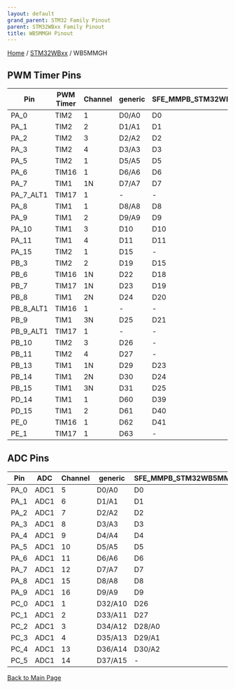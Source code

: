 ```yaml
---
layout: default
grand_parent: STM32 Family Pinout
parent: STM32WBxx Family Pinout
title: WB5MMGH Pinout
---
```


[Home](../../index.md) / [STM32WBxx](../index.md) / WB5MMGH

## PWM Timer Pins

| Pin | PWM Timer | Channel | generic | SFE_MMPB_STM32WB5MMG | STM32WB5MM_DK |
| --- | --- | --- | --- | --- | --- |
| PA_0 | TIM2 | 1 | D0/A0 | D0 | D32/A8 |
| PA_1 | TIM2 | 2 | D1/A1 | D1 | D13/A12 |
| PA_2 | TIM2 | 3 | D2/A2 | D2 | D17/A1 |
| PA_3 | TIM2 | 4 | D3/A3 | D3 | D43 |
| PA_5 | TIM2 | 1 | D5/A5 | D5 | D18/A2 |
| PA_6 | TIM16 | 1 | D6/A6 | D6 | D23/A6 |
| PA_7 | TIM1 | 1N | D7/A7 | D7 | D11/A11 |
| PA_7_ALT1 | TIM17 | 1 | - | - | - |
| PA_8 | TIM1 | 1 | D8/A8 | D8 | D48 |
| PA_9 | TIM1 | 2 | D9/A9 | D9 | D49 |
| PA_10 | TIM1 | 3 | D10 | D10 | D14 |
| PA_11 | TIM1 | 4 | D11 | D11 | D40 |
| PA_15 | TIM2 | 1 | D15 | - | D33 |
| PB_3 | TIM2 | 2 | D19 | D15 | D64 |
| PB_6 | TIM16 | 1N | D22 | D18 | D38 |
| PB_7 | TIM17 | 1N | D23 | D19 | D39 |
| PB_8 | TIM1 | 2N | D24 | D20 | D15 |
| PB_8_ALT1 | TIM16 | 1 | - | - | - |
| PB_9 | TIM1 | 3N | D25 | D21 | D44 |
| PB_9_ALT1 | TIM17 | 1 | - | - | - |
| PB_10 | TIM2 | 3 | D26 | - | D5 |
| PB_11 | TIM2 | 4 | D27 | - | D57 |
| PB_13 | TIM1 | 1N | D29 | D23 | D58 |
| PB_14 | TIM1 | 2N | D30 | D24 | D29 |
| PB_15 | TIM1 | 3N | D31 | D25 | D28 |
| PD_14 | TIM1 | 1 | D60 | D39 | D3 |
| PD_15 | TIM1 | 2 | D61 | D40 | D9 |
| PE_0 | TIM16 | 1 | D62 | D41 | D6 |
| PE_1 | TIM17 | 1 | D63 | - | D61 |


## ADC Pins

| Pin | ADC | Channel | generic | SFE_MMPB_STM32WB5MMG | STM32WB5MM_DK |
| --- | --- | --- | --- | --- | --- |
| PA_0 | ADC1 | 5 | D0/A0 | D0 | D32/A8 |
| PA_1 | ADC1 | 6 | D1/A1 | D1 | D13/A12 |
| PA_2 | ADC1 | 7 | D2/A2 | D2 | D17/A1 |
| PA_3 | ADC1 | 8 | D3/A3 | D3 | D43 |
| PA_4 | ADC1 | 9 | D4/A4 | D4 | D10/A10 |
| PA_5 | ADC1 | 10 | D5/A5 | D5 | D18/A2 |
| PA_6 | ADC1 | 11 | D6/A6 | D6 | D23/A6 |
| PA_7 | ADC1 | 12 | D7/A7 | D7 | D11/A11 |
| PA_8 | ADC1 | 15 | D8/A8 | D8 | D48 |
| PA_9 | ADC1 | 16 | D9/A9 | D9 | D49 |
| PC_0 | ADC1 | 1 | D32/A10 | D26 | D0/A9 |
| PC_1 | ADC1 | 2 | D33/A11 | D27 | D19/A3 |
| PC_2 | ADC1 | 3 | D34/A12 | D28/A0 | D25/A7 |
| PC_3 | ADC1 | 4 | D35/A13 | D29/A1 | D16/A0 |
| PC_4 | ADC1 | 13 | D36/A14 | D30/A2 | D20/A4 |
| PC_5 | ADC1 | 14 | D37/A15 | - | D21/A5 |


[Back to Main Page](../../index.md)